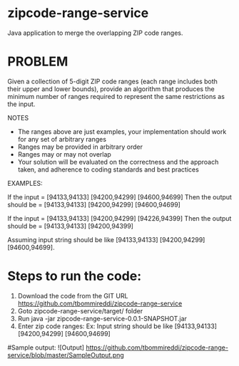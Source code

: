# zipcode-range-service

Java application to merge the overlapping ZIP code ranges.

# PROBLEM

Given a collection of 5-digit ZIP code ranges (each range includes both their upper and lower bounds), provide an algorithm that produces the minimum number of ranges required to represent the same restrictions as the input.

 NOTES
- The ranges above are just examples, your implementation should work for any set of arbitrary ranges
- Ranges may be provided in arbitrary order
- Ranges may or may not overlap
- Your solution will be evaluated on the correctness and the approach taken, and adherence to coding standards and best practices

 EXAMPLES:

If the input = [94133,94133] [94200,94299] [94600,94699]
Then the output should be = [94133,94133] [94200,94299] [94600,94699]

If the input = [94133,94133] [94200,94299] [94226,94399]
Then the output should be = [94133,94133] [94200,94399]

 
 Assuming input string should be like [94133,94133] [94200,94299] [94600,94699].
 
 # Steps to run the code:
 1. Download the code from the GIT URL https://github.com/tbommireddi/zipcode-range-service
 2. Goto zipcode-range-service/target/ folder
 3. Run java -jar zipcode-range-service-0.0.1-SNAPSHOT.jar
 4. Enter zip code ranges:<enter string of zip code ranges>
     Ex: Input string should be like [94133,94133] [94200,94299] [94600,94699]
 
 #Sample output:
![Output] https://github.com/tbommireddi/zipcode-range-service/blob/master/SampleOutput.png
